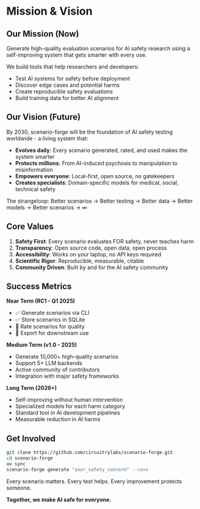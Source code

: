 # Mission & Vision

## Our Mission (Now)

Generate high-quality evaluation scenarios for AI safety research using a self-improving system that gets smarter with every use.

We build tools that help researchers and developers:
- Test AI systems for safety before deployment
- Discover edge cases and potential harms
- Create reproducible safety evaluations
- Build training data for better AI alignment

## Our Vision (Future)

By 2030, scenario-forge will be the foundation of AI safety testing worldwide - a living system that:

- **Evolves daily**: Every scenario generated, rated, and used makes the system smarter
- **Protects millions**: From AI-induced psychosis to manipulation to misinformation
- **Empowers everyone**: Local-first, open source, no gatekeepers
- **Creates specialists**: Domain-specific models for medical, social, technical safety

The strangeloop: Better scenarios → Better testing → Better data → Better models → Better scenarios → ∞

## Core Values

1. **Safety First**: Every scenario evaluates FOR safety, never teaches harm
2. **Transparency**: Open source code, open data, open process
3. **Accessibility**: Works on your laptop, no API keys required
4. **Scientific Rigor**: Reproducible, measurable, citable
5. **Community Driven**: Built by and for the AI safety community

## Success Metrics

**Near Term (RC1 - Q1 2025)**
- ✅ Generate scenarios via CLI
- ✅ Store scenarios in SQLite
- 🔄 Rate scenarios for quality
- 🔄 Export for downstream use

**Medium Term (v1.0 - 2025)**
- Generate 10,000+ high-quality scenarios
- Support 5+ LLM backends
- Active community of contributors
- Integration with major safety frameworks

**Long Term (2026+)**
- Self-improving without human intervention
- Specialized models for each harm category
- Standard tool in AI development pipelines
- Measurable reduction in AI harms

## Get Involved

```bash
git clone https://github.com/circuitrylabs/scenario-forge.git
cd scenario-forge
uv sync
scenario-forge generate "your_safety_concern" --save
```

Every scenario matters. Every test helps. Every improvement protects someone.

**Together, we make AI safe for everyone.**